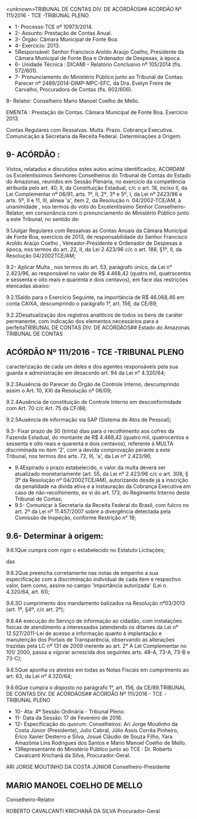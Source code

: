 &lt;unknown&gt;TRIBUNAL DE CONTAS DIV. DE ACÓRDÃOS## ACÓRDÃO Nº 111/2016 - TCE -TRIBUNAL PLENO

- 1- Processo TCE nº 10973/2014.
- 2- Assunto: Prestação de Contas Anual.
- 3- Órgão: Câmara Municipal de Fonte Boa.
- 4- Exercício: 2013.
- 5Responsável: Senhor  Francisco  Aroldo  Araújo Coelho, Presidente da Câmara Municipal de Fonte Boa e Ordenador de Despesas, à época.
- 6- Unidade Técnica : DICAMI - Relatório Conclusivo nº 105/2014 (fls. 572/601).
- 7-  Pronunciamento  do Ministério Público  junto  ao Tribunal  de Contas: Parecer  nº 2489/2014-DIMP-MPC-EFC, da Dra. Evelyn Freire de Carvalho, Procuradora de Contas (fls. 602/606).

8- Relator: Conselheiro Mario Manoel Coelho de Mello.

EMENTA : Prestação de Contas. Câmara Municipal de Fonte Boa. Exercício 2013.

Contas  Regulares  com  Ressalvas.  Multa.  Prazo. Cobrança Executiva. Comunicação à Secretaria  da  Receita  Federal.  Determinações  à Origem.

## 9- ACÓRDÃO :

Vistos, relatados e discutidos estes autos acima identificados, ACORDAM os Excelentíssimos Senhores Conselheiros do Tribunal de Contas do Estado do Amazonas, reunidos em Sessão Plenária, no exercício da competência atribuída pelo art. 40,  II, da Constituição Estadual, c/c o art. 18, inciso II, da Lei Complementar nº 06/91, arts. 1º, II, 2º, 3º e 5º,  I,  da  Lei  nº  2423/96 e arts. 5º,  II e  11,  III,  alínea  'a',  item  2,  da  Resolução n. 04/2002-TCE/AM, à  unanimidade , nos  termos  do  voto  do  Excelentíssimo  Senhor Conselheiro-Relator, em consonância com o pronunciamento do Ministério Público junto a este Tribunal, no sentido de:

9.1Julgar  Regulares  com  Ressalvas as  Contas  Anuais  da  Câmara Municipal  de Fonte Boa, exercício de 2013, de responsabilidade  do Senhor Francisco Aroldo  Araújo  Coelho ,  Vereador-Presidente  e  Ordenador  de  Despesas  à  época,  nos termos  do  art.  22,  II,  da  Lei  2.423/96  c/c  o  art.  188,  §1º,  II,  da  Resolução  04/2002TCE/AM;

9.2- Aplicar Multa , nos termos do art. 53, parágrafo único, da Lei n° 2.423/96, ao responsável no valor de R$ 4.468,42 (quatro mil, quatrocentos e sessenta e oito reais e quarenta e dois centavos), em face das restrições elencadas abaixo:

9.2.1Saldo  para o Exercício Seguinte, na importância de R$ 46.068,46 em conta CAIXA, descumprindo o parágrafo 1°, art. 156, da CE/89;

9.2.2Desatualização  dos  registros  analíticos  de  todos  os  bens  de caráter permanente, com indicação dos elementos necessários para a perfeitaTRIBUNAL DE CONTAS DIV. DE ACÓRDÃOS## Estado do Amazonas TRIBUNAL DE CONTAS

## ACÓRDÃO Nº 111/2016 - TCE -TRIBUNAL PLENO

caracterização  de  cada  um  deles  e  dos  agentes  responsáveis  pela  sua  guarda  e administração em desacordo art. 94 da Lei n° 4.320/64;

9.2.3Ausência do Parecer do Órgão de Controle Interno, descumprindo assim o Art. 10, XXI da Resolução nº 06/09;

9.2.4Ausência de constituição de Controle Interno em desconformidade com Art. 70 c/c Art. 75 da CF/88;

9.2.5Ausência de informação via SAP (Sistema de Atos de Pessoal);

9.3- Fixar prazo de 30 (trinta) dias para o recolhimento aos cofres da Fazenda Estadual, do montante de R$ 4.468,42 (quatro mil, quatrocentos e sessenta e oito reais e quarenta  e  dois  centavos),  referente  à  MULTA  discriminada  no  item  '2',  com  a  devida comprovação perante a este Tribunal, nos termos dos arts. 72, III, 'a', da Lei nº 2.423/96;

- 9.4Expirado  o  prazo  estabelecido,  o  valor  da  multa  deverá  ser  atualizado monetariamente (art. 55, da Lei nº 2.423/96 c/c o art. 308, § 3º da Resolução nº 04/2002TCE/AM),  autorizando  desde  já  a inscrição  da  penalidade  na  dívida  ativa e  a instauração da Cobrança Executiva em caso de não-recolhimento, ex vi do art. 173, do Regimento Interno deste Tribunal de Contas;
- 9.5- Comunicar à Secretaria da Receita Federal do Brasil, com fulcro no art. 2º  da  Lei  nº  11.457/2007  sobre  a  divergência  detectada  pela  Comissão  de  Inspeção, conforme Restrição n° 19;

## 9.6- Determinar à origem:

9.6.1Que  cumpra  com  rigor  o  estabelecido  no  Estatuto Licitações;

das

9.6.2Que  preencha  corretamente  nas  notas  de  empenho  a  sua especificação com a discriminação individual de cada item e respectivo valor, bem como, assine no campo 'importância autorizada' (Lei n. 4.320/64, art. 61);

9.6.3O  cumprimento  dos  mandamento  balizados  na  Resolução nº03/2013 (art. 1º, §4º, c/c art. 2º);

9.6.4A  execução  do  Serviço  de  informação  ao  cidadão,  com instalações  físicas  de  atendimento  a  interessados  (atendendo  os  ditames  da  Lei  nº 12.527/2011-Lei de acesso a informação quanto à implantação e manutenção dos Portais de Transparência, observando as alterações trazidas pela LC nº 131 de 2009 inerente ao art.  2°  A  Lei  Complementar no 101/ 2000, passa a vigorar acrescida dos seguintes arts. 48-A, 73-A, 73-B e 73-C);

9.6.5Que  aponha  os  atestos  em  todas  as  Notas  Fiscais  em cumprimento ao art. 63, da Lei nº 4.320/64;

9.6.6Que cumpra o disposto no parágrafo 1°, art. 156, da CE/89.TRIBUNAL DE CONTAS DIV. DE ACÓRDÃOS## ACÓRDÃO Nº 111/2016 - TCE -TRIBUNAL PLENO

- 10- Ata: 4ª Sessão Ordinária - Tribunal Pleno.
- 11- Data da Sessão: 17 de Fevereiro de 2016.
- 12-  Especificação  do  quorum: Conselheiros:  Ari  Jorge  Moutinho  da  Costa  Júnior (Presidente),  Julio  Cabral,  Júlio  Assis  Corrêa  Pinheiro,  Érico  Xavier  Desterro  e  Silva, Josué Cláudio de Souza Filho, Yara Amazônia Lins Rodrigues dos Santos e Mario Manoel Coelho de Mello.
- 13Representante  do  Ministério  Público  junto  ao  TCE : Dr.  Roberto  Cavalcanti Krichanã da Silva, Procurador-Geral.

ARI JORGE MOUTINHO DA COSTA JÚNIOR Conselheiro-Presidente

## MARIO MANOEL COELHO DE MELLO

Conselheiro-Relator

ROBERTO CAVALCANTI KRICHANÃ DA SILVA Procurador-Geral